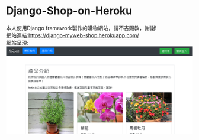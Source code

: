 # Django-Shop-on-Heroku
本人使用Django framework製作的購物網站，請不吝賜教，謝謝!  
網站連結:https://django-myweb-shop.herokuapp.com/  
網站呈現:  
![image](https://github.com/AllenKung0505/Django-Shop-on-Heroku/blob/main/ShopImage.png)
